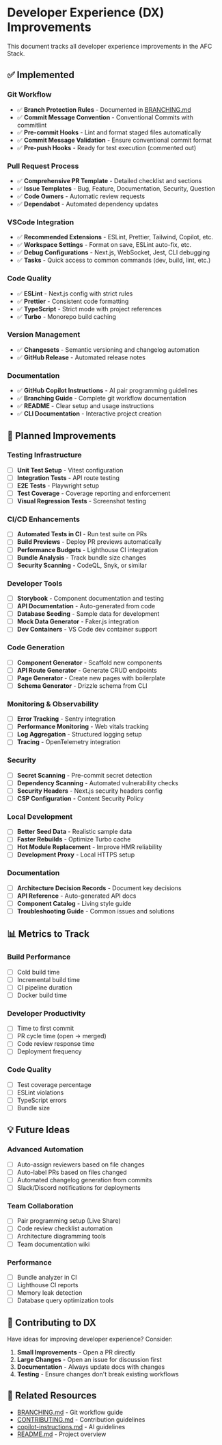 # Developer Experience (DX) Improvements

This document tracks all developer experience improvements in the AFC Stack.

## ✅ Implemented

### Git Workflow

- ✅ **Branch Protection Rules** - Documented in [BRANCHING.md](.github/BRANCHING.md)
- ✅ **Commit Message Convention** - Conventional Commits with commitlint
- ✅ **Pre-commit Hooks** - Lint and format staged files automatically
- ✅ **Commit Message Validation** - Ensure conventional commit format
- ✅ **Pre-push Hooks** - Ready for test execution (commented out)

### Pull Request Process

- ✅ **Comprehensive PR Template** - Detailed checklist and sections
- ✅ **Issue Templates** - Bug, Feature, Documentation, Security, Question
- ✅ **Code Owners** - Automatic review requests
- ✅ **Dependabot** - Automated dependency updates

### VSCode Integration

- ✅ **Recommended Extensions** - ESLint, Prettier, Tailwind, Copilot, etc.
- ✅ **Workspace Settings** - Format on save, ESLint auto-fix, etc.
- ✅ **Debug Configurations** - Next.js, WebSocket, Jest, CLI debugging
- ✅ **Tasks** - Quick access to common commands (dev, build, lint, etc.)

### Code Quality

- ✅ **ESLint** - Next.js config with strict rules
- ✅ **Prettier** - Consistent code formatting
- ✅ **TypeScript** - Strict mode with project references
- ✅ **Turbo** - Monorepo build caching

### Version Management

- ✅ **Changesets** - Semantic versioning and changelog automation
- ✅ **GitHub Release** - Automated release notes

### Documentation

- ✅ **GitHub Copilot Instructions** - AI pair programming guidelines
- ✅ **Branching Guide** - Complete git workflow documentation
- ✅ **README** - Clear setup and usage instructions
- ✅ **CLI Documentation** - Interactive project creation

## 🚧 Planned Improvements

### Testing Infrastructure

- [ ] **Unit Test Setup** - Vitest configuration
- [ ] **Integration Tests** - API route testing
- [ ] **E2E Tests** - Playwright setup
- [ ] **Test Coverage** - Coverage reporting and enforcement
- [ ] **Visual Regression Tests** - Screenshot testing

### CI/CD Enhancements

- [ ] **Automated Tests in CI** - Run test suite on PRs
- [ ] **Build Previews** - Deploy PR previews automatically
- [ ] **Performance Budgets** - Lighthouse CI integration
- [ ] **Bundle Analysis** - Track bundle size changes
- [ ] **Security Scanning** - CodeQL, Snyk, or similar

### Developer Tools

- [ ] **Storybook** - Component documentation and testing
- [ ] **API Documentation** - Auto-generated from code
- [ ] **Database Seeding** - Sample data for development
- [ ] **Mock Data Generator** - Faker.js integration
- [ ] **Dev Containers** - VS Code dev container support

### Code Generation

- [ ] **Component Generator** - Scaffold new components
- [ ] **API Route Generator** - Generate CRUD endpoints
- [ ] **Page Generator** - Create new pages with boilerplate
- [ ] **Schema Generator** - Drizzle schema from CLI

### Monitoring & Observability

- [ ] **Error Tracking** - Sentry integration
- [ ] **Performance Monitoring** - Web vitals tracking
- [ ] **Log Aggregation** - Structured logging setup
- [ ] **Tracing** - OpenTelemetry integration

### Security

- [ ] **Secret Scanning** - Pre-commit secret detection
- [ ] **Dependency Scanning** - Automated vulnerability checks
- [ ] **Security Headers** - Next.js security headers config
- [ ] **CSP Configuration** - Content Security Policy

### Local Development

- [ ] **Better Seed Data** - Realistic sample data
- [ ] **Faster Rebuilds** - Optimize Turbo cache
- [ ] **Hot Module Replacement** - Improve HMR reliability
- [ ] **Development Proxy** - Local HTTPS setup

### Documentation

- [ ] **Architecture Decision Records** - Document key decisions
- [ ] **API Reference** - Auto-generated API docs
- [ ] **Component Catalog** - Living style guide
- [ ] **Troubleshooting Guide** - Common issues and solutions

## 📊 Metrics to Track

### Build Performance

- [ ] Cold build time
- [ ] Incremental build time
- [ ] CI pipeline duration
- [ ] Docker build time

### Developer Productivity

- [ ] Time to first commit
- [ ] PR cycle time (open → merged)
- [ ] Code review response time
- [ ] Deployment frequency

### Code Quality

- [ ] Test coverage percentage
- [ ] ESLint violations
- [ ] TypeScript errors
- [ ] Bundle size

## 💡 Future Ideas

### Advanced Automation

- [ ] Auto-assign reviewers based on file changes
- [ ] Auto-label PRs based on files changed
- [ ] Automated changelog generation from commits
- [ ] Slack/Discord notifications for deployments

### Team Collaboration

- [ ] Pair programming setup (Live Share)
- [ ] Code review checklist automation
- [ ] Architecture diagramming tools
- [ ] Team documentation wiki

### Performance

- [ ] Bundle analyzer in CI
- [ ] Lighthouse CI reports
- [ ] Memory leak detection
- [ ] Database query optimization tools

## 📝 Contributing to DX

Have ideas for improving developer experience? Consider:

1. **Small Improvements** - Open a PR directly
2. **Large Changes** - Open an issue for discussion first
3. **Documentation** - Always update docs with changes
4. **Testing** - Ensure changes don't break existing workflows

## 🔗 Related Resources

- [BRANCHING.md](.github/BRANCHING.md) - Git workflow guide
- [CONTRIBUTING.md](../CONTRIBUTING.md) - Contribution guidelines
- [copilot-instructions.md](.github/copilot-instructions.md) - AI guidelines
- [README.md](../README.md) - Project overview
